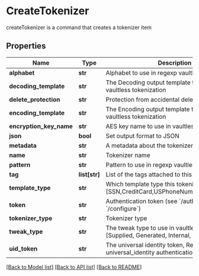 # CreateTokenizer

createTokenizer is a command that creates a tokenizer item
## Properties
Name | Type | Description | Notes
------------ | ------------- | ------------- | -------------
**alphabet** | **str** | Alphabet to use in regexp vaultless tokenization | [optional] 
**decoding_template** | **str** | The Decoding output template to use in regexp vaultless tokenization | [optional] 
**delete_protection** | **str** | Protection from accidental deletion of this item | [optional] 
**encoding_template** | **str** | The Encoding output template to use in regexp vaultless tokenization | [optional] 
**encryption_key_name** | **str** | AES key name to use in vaultless tokenization | [optional] 
**json** | **bool** | Set output format to JSON | [optional] 
**metadata** | **str** | A metadata about the tokenizer | [optional] 
**name** | **str** | Tokenizer name | 
**pattern** | **str** | Pattern to use in regexp vaultless tokenization | [optional] 
**tag** | **list[str]** | List of the tags attached to this key | [optional] 
**template_type** | **str** | Which template type this tokenizer is used for [SSN,CreditCard,USPhoneNumber,Email,Regexp] | 
**token** | **str** | Authentication token (see &#x60;/auth&#x60; and &#x60;/configure&#x60;) | [optional] 
**tokenizer_type** | **str** | Tokenizer type | 
**tweak_type** | **str** | The tweak type to use in vaultless tokenization [Supplied, Generated, Internal, Masking] | [optional] 
**uid_token** | **str** | The universal identity token, Required only for universal_identity authentication | [optional] 

[[Back to Model list]](../README.md#documentation-for-models) [[Back to API list]](../README.md#documentation-for-api-endpoints) [[Back to README]](../README.md)


